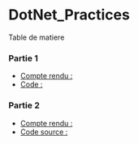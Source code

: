 # DotNet_Practices

Table de matiere
### Partie 1
 - [Compte rendu :](https://github.com/hajar-zarguan/DotNet_Practices/blob/main/FirstApp/readme.md) 
 - [Code         :](https://github.com/hajar-zarguan/DotNet_Practices/blob/main/FirstApp) 

### Partie 2
 - [Compte rendu :]()
 - [Code source  :]()
 
 
